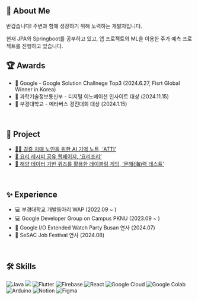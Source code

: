 ## 💭 About Me
반갑습니다! 주변과 함께 성장하기 위해 노력하는 개발자입니다.

현재 JPA와 Springboot를 공부하고 있고, 앱 프로젝트와 ML을 이용한 주가 예측 프로젝트를 진행하고 있습니다.
<br>


## 🏆 Awards
- 🏅 Google - Google Solution Challnege Top3 (2024.6.27, Fisrt Global Winner in Korea)
- 🏅 과학기술정보통신부 - 디지털 이노베이션 인사이트 대상 (2024.11.15)
- 🏅 부경대학교 - 메타버스 경진대회 대상 (2024.1.15)
<br>

## 📂 Project
- [👵🏻 경증 치매 노인을 위한 AI 기억 노트, ‘ATTI’](https://github.com/H0ngJu/atti)
- [🍳 요리 레시피 공유 웹페이지, ‘요리조리’](https://github.com/pknu-wap/2023_1_Wap_Web_Team6)
- [🌊 해양 데이터 기반 퀴즈를 활용한 레이블링 게임, ‘문해(海)력 테스트’](https://github.com/qkrtnwjd4212/Seapower_test)
<br>

## ✨ Experience
- 💻 부경대학교 개발동아리 WAP (2022.09 ~ )
- 💻 Google Developer Group on Campus PKNU (2023.09 ~ )
- 🎤 Google I/O Extended Watch Party Busan 연사 (2024.07)
- 🎤 SeSAC Job Festival 연사 (2024.08)
<br>

## 🛠️ Skills
![Java](https://img.shields.io/badge/java-%23ED8B00.svg?style=for-the-badge&logo=openjdk&logoColor=white)  <img src="https://img.shields.io/badge/springboot-6DB33F?style=for-the-badge&logo=springboot&logoColor=white"> 
![Flutter](https://img.shields.io/badge/Flutter-%2302569B.svg?style=for-the-badge&logo=Flutter&logoColor=white) 
![Firebase](https://img.shields.io/badge/firebase-%23039BE5.svg?style=for-the-badge&logo=firebase) 
![React](https://img.shields.io/badge/react-%2320232a.svg?style=for-the-badge&logo=react&logoColor=%2361DAFB) 
![Google Cloud](https://img.shields.io/badge/GoogleCloud-%234285F4.svg?style=for-the-badge&logo=google-cloud&logoColor=white)
![Google Colab](https://img.shields.io/badge/Google%20Colab-%23F9A825.svg?style=for-the-badge&logo=googlecolab&logoColor=white)
![Arduino](https://img.shields.io/badge/-Arduino-00979D?style=for-the-badge&logo=Arduino&logoColor=white)
![Notion](https://img.shields.io/badge/Notion-%23000000.svg?style=for-the-badge&logo=notion&logoColor=white)
![Figma](https://img.shields.io/badge/figma-%23F24E1E.svg?style=for-the-badge&logo=figma&logoColor=white)

